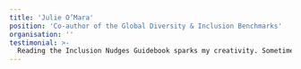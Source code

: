 ```yaml
---
title: 'Julie O’Mara'
position: 'Co-author of the Global Diversity & Inclusion Benchmarks'
organisation: ''
testimonial: >-
  Reading the Inclusion Nudges Guidebook sparks my creativity. Sometimes, I find a nudge I can use exactly as written & other times, I get inspired to apply a twist or create a new one.
---
```


